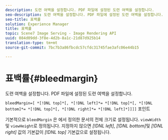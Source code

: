 ```yaml
---
description: 도련 여백을 설정합니다. PDF 파일에 설정된 도련 여백을 설정합니다.
seo-description: 도련 여백을 설정합니다. PDF 파일에 설정된 도련 여백을 설정합니다.
seo-title: 표백률
solution: Experience Manager
title: 표백률
topic: Scene7 Image Serving - Image Rendering API
uuid: 084d09dd-3f8e-4d2b-8a1c-21d87d925b14
translation-type: tm+mt
source-git-commit: 7bc7b3a86fbcdc57cfdc31745fae3afc06e44b15

---
```



# 표백률{#bleedmargin}

도련 여백을 설정합니다. PDF 파일에 설정된 도련 여백을 설정합니다.

`bleedMargin=[ *[!DNL top]*[, *[!DNL left]*= *[!DNL top]*[, *[!DNL bottom]*= *[!DNL top]*[, *[!DNL right]*= *[!DNL left]*]]]]` 포인트

기본적으로 `bleedMargin` 은 에서 정의한 문서의 전체 크기로 설정됩니다. `viewWidth` 및 `viewHeight`로 정의됩니다. 지정하지 않으면 *[!DNL left]*, *[!DNL bottom]*&#x200B;및 *[!DNL right]* 값의 기본값이 *[!DNL top]* 기본값으로 설정됩니다.
